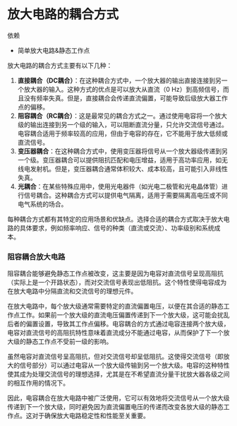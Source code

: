 # 放大电路的耦合方式

依赖

* 简单放大电路&静态工作点

放大电路的耦合方式主要有以下几种：

1. **直接耦合（DC耦合）**：在这种耦合方式中，一个放大器的输出直接连接到另一个放大器的输入。这种方式的优点是可以放大从直流（0 Hz）到高频信号，而且没有频率失真。但是，直接耦合会传递直流偏置，可能导致后级放大器工作点的偏移。
2. **阻容耦合（RC耦合）**：这是最常见的耦合方式之一。通过使用电容将一个放大级的输出连接到另一个级的输入，可以阻断直流分量，只允许交流信号通过。电容耦合适用于频率较高的应用，但由于电容的存在，它不能用于放大低频或直流信号。
3. **变压器耦合**：在这种耦合方式中，使用变压器将信号从一个放大器级传递到另一个级。变压器耦合可以提供阻抗匹配和电压增益，适用于高功率应用，如无线电发射机。但是，变压器耦合通常体积较大、成本较高，且可能引入非线性失真。
4. **光耦合**：在某些特殊应用中，使用光电器件（如光电二极管和光电晶体管）进行信号耦合。这种耦合方式可以提供电气隔离，适用于需要隔离高电压或不同电气系统的场合。

每种耦合方式都有其特定的应用场景和优缺点。选择合适的耦合方式取决于放大电路的具体要求，例如频率响应、信号的种类（直流或交流）、功率级别和系统成本。

### 阻容耦合放大电路

阻容耦合能够避免静态工作点被改变，这主要是因为电容对直流信号呈现高阻抗（实际上是一个开路状态），而对交流信号表现出低阻抗。这个特性使得电容成为在放大电路中分隔直流和交流信号的理想元件。

在放大电路中，每个放大级通常需要特定的直流偏置电压，以便在其合适的静态工作点工作。如果前一个放大级的直流电压偏置传递到下一个放大级，这可能会扰乱后者的偏置设置，导致其工作点偏移。电容耦合的方式通过电容连接两个放大级，电容对直流信号的高阻抗特性意味着直流成分不能通过电容，从而保护了下一个放大级的静态工作点不受前一级的影响。

虽然电容对直流信号呈高阻抗，但对交流信号却呈低阻抗。这使得交流信号（即放大的信号部分）可以通过电容从一个放大级传输到另一个放大级。电容的这种特性使其成为处理交流信号的理想选择，尤其是在不希望直流分量干扰放大器各级之间的相互作用的情况下。

因此，电容耦合在放大电路中被广泛使用，它可以有效地将交流信号从一个放大级传递到下一个放大级，同时避免因为直流偏置电压的传递而改变各放大级的静态工作点。这对于确保放大电路稳定性和性能至关重要。
